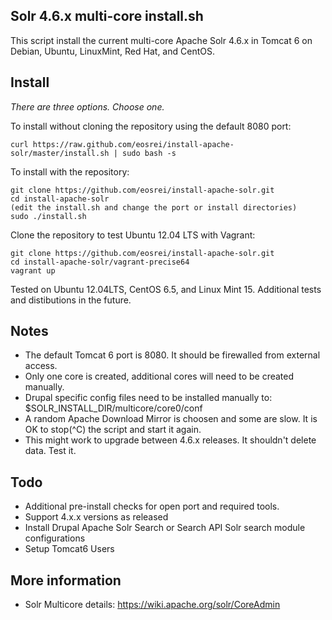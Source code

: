Solr 4.6.x multi-core install.sh
--------------------------------

This script install the current multi-core Apache Solr 4.6.x in Tomcat 6 on
Debian, Ubuntu, LinuxMint, Red Hat, and CentOS.

Install
-------

*There are three options. Choose one.*

To install without cloning the repository using the default 8080 port:

    curl https://raw.github.com/eosrei/install-apache-solr/master/install.sh | sudo bash -s

To install with the repository:

    git clone https://github.com/eosrei/install-apache-solr.git
    cd install-apache-solr
    (edit the install.sh and change the port or install directories)
    sudo ./install.sh

Clone the repository to test Ubuntu 12.04 LTS with Vagrant:

    git clone https://github.com/eosrei/install-apache-solr.git
    cd install-apache-solr/vagrant-precise64
    vagrant up

Tested on Ubuntu 12.04LTS, CentOS 6.5, and Linux Mint 15. Additional tests and
distibutions in the future.

Notes
-----
* The default Tomcat 6 port is 8080. It should be firewalled from external access.
* Only one core is created, additional cores will need to be created manually.
* Drupal specific config files need to be installed manually to:
  $SOLR_INSTALL_DIR/multicore/core0/conf
* A random Apache Download Mirror is choosen and some are slow. It is OK to
  stop(^C) the script and start it again.
* This might work to upgrade between 4.6.x releases. It shouldn't delete data.
  Test it.

Todo
----
* Additional pre-install checks for open port and required tools.
* Support 4.x.x versions as released
* Install Drupal Apache Solr Search or Search API Solr search module configurations
* Setup Tomcat6 Users

More information
----------------
* Solr Multicore details: https://wiki.apache.org/solr/CoreAdmin

